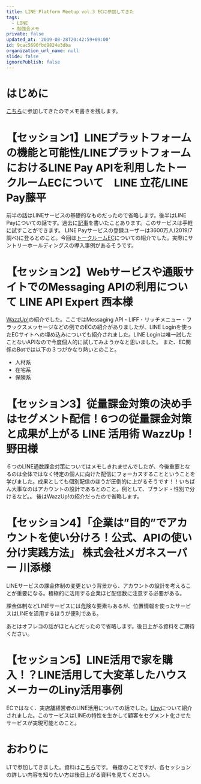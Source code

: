 ```yaml
---
title: LINE Platform Meetup vol.3 ECに参加してきた
tags:
  - LINE
  - 勉強会メモ
private: false
updated_at: '2019-08-28T20:42:59+09:00'
id: 9cac5690fbd9824e3dba
organization_url_name: null
slide: false
ignorePublish: false
---
```

# はじめに
[こちら](https://line.connpass.com/event/141788/)に参加してきたのでメモ書きを残します。

# 【セッション1】LINEプラットフォームの機能と可能性/LINEプラットフォームにおけるLINE Pay APIを利用したトークルームECについて　LINE 立花/LINE Pay藤平
前半の話はLINEサービスの基礎的なものだったので省略します。後半はLINE Payについての話です。過去に[記事](https://qiita.com/ufoo68/items/a6d036d143fe4950aea3)を書いたことあります。このサービスは手軽に試すことができます。
LINE Payサービスの登録ユーザーは3600万人(2019/7調べ)に登るとのこと。今回は[トークルームEC](https://ecfanatic.com/blog/wazzupkeyword/)についての紹介でした。実際にサントリーホールディングスの導入事例があるそうです。

# 【セッション2】Webサービスや通販サイトでのMessaging APIの利用について LINE API Expert 西本様
[WazzUp!](https://wazzup.me/)の紹介でした。ここではMessaging API・LIFF・リッチメニュー・フラックスメッセージなどの例でのECの紹介がありましたが、LINE Loginを使ったECサイトへの埋め込みについても紹介されました。LINE Loginは唯一試したことないAPIなので今度個人的に試してみようかなと思いました。
また、EC関係のBotでは以下の３つがかなり熱いとのこと。

- 人材系
- 在宅系
- 保険系


# 【セッション3】従量課金対策の決め手はセグメント配信！6つの従量課金対策と成果が上がる LINE 活用術	WazzUp！野田様
６つのLINE通数課金対策についてはメモしきれませんでしたが、今後重要となるのは全体ではなく特定の個人に向けた配信にフォーカスすることということを学びました。成果としても個別配信のほうが圧倒的に上がるそうです！！いちばん大事なのはアカウントの設計であるとのこと。例として、ブランド・性別で分けるなど。。
後はWazzUp!の紹介だったので省略します。

# 【セッション4】「企業は”目的”でアカウントを使い分けろ！公式、APIの使い分け実践方法​」 株式会社メガネスーパー 川添様
LINEサービスの課金体制の変更という背景から、アカウントの設計を考えることが重要になる。積極的に活用する企業ほど配信数に注意する必要がある。

課金体制などLINEサービスには危険な要素もあるが、位置情報を使ったサービスはLINEを活用するほうが便利である。

あとはオフレコの話がほとんどだったので省略します。後日上がる資料をご期待ください。

# 【セッション5】LINE活用で家を購入！？LINE活用して大変革したハウスメーカーのLiny活用事例
ECではなく、実店舗経営者のLINE活用についての話でした。[Liny](https://line-sm.com/)について紹介されました。このサービスはLINEの特性を生かして顧客をセグメント化させたサービスが実現可能とのこと。

# おわりに
LTで参加してきました。資料は[こちら](https://docs.google.com/presentation/d/181HMJolk0J1o1ohZyY2R0hrh9AHYPY-1dgzbL7LDXJU/edit?usp=sharing)です。
毎度のことですが、各セッションの詳しい内容を知りたい方は後日上がる資料を見てください。
